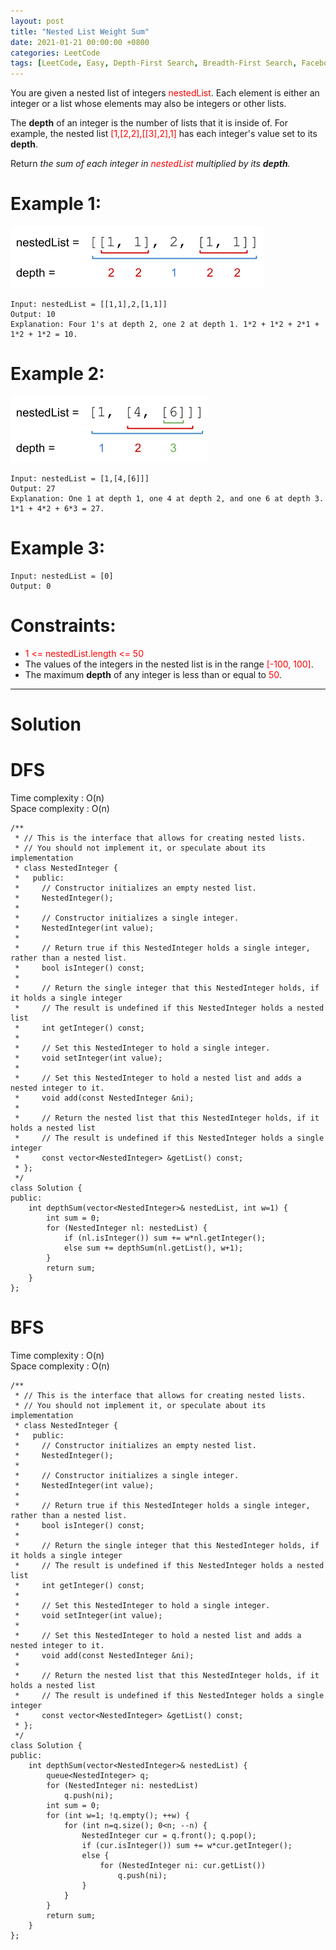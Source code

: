 ```yaml
---
layout: post
title: "Nested List Weight Sum"
date: 2021-01-21 00:00:00 +0800
categories: LeetCode
tags: [LeetCode, Easy, Depth-First Search, Breadth-First Search, Facebook, Amazon, LinkedIn, C++]
---
```

You are given a nested list of integers <font color="red">nestedList</font>. Each element is either an integer or a list whose elements may also be integers or other lists.

The **depth** of an integer is the number of lists that it is inside of. For example, the nested list <font color="red">[1,[2,2],[[3],2],1]</font> has each integer's value set to its **depth**.

Return *the sum of each integer in <font color="red">nestedList</font> multiplied by its **depth**.*

# Example 1:

![](https://github.com/nshawn4675/nshawn4675.github.io/blob/master/_pic/339_ex1.png?raw=true)

	Input: nestedList = [[1,1],2,[1,1]]
	Output: 10
	Explanation: Four 1's at depth 2, one 2 at depth 1. 1*2 + 1*2 + 2*1 + 1*2 + 1*2 = 10.

# Example 2:

![](https://github.com/nshawn4675/nshawn4675.github.io/blob/master/_pic/339_ex2.png?raw=true)

	Input: nestedList = [1,[4,[6]]]
	Output: 27
	Explanation: One 1 at depth 1, one 4 at depth 2, and one 6 at depth 3. 1*1 + 4*2 + 6*3 = 27.

# Example 3:

	Input: nestedList = [0]
	Output: 0

# Constraints:

- <font color="red">1 <= nestedList.length <= 50</font>
- The values of the integers in the nested list is in the range <font color="red">[-100, 100]</font>.
- The maximum **depth** of any integer is less than or equal to <font color="red">50</font>.

______________________  

# Solution  

# DFS

Time complexity : O(n)  
Space complexity : O(n)  

	/**
	 * // This is the interface that allows for creating nested lists.
	 * // You should not implement it, or speculate about its implementation
	 * class NestedInteger {
	 *   public:
	 *     // Constructor initializes an empty nested list.
	 *     NestedInteger();
	 *
	 *     // Constructor initializes a single integer.
	 *     NestedInteger(int value);
	 *
	 *     // Return true if this NestedInteger holds a single integer, rather than a nested list.
	 *     bool isInteger() const;
	 *
	 *     // Return the single integer that this NestedInteger holds, if it holds a single integer
	 *     // The result is undefined if this NestedInteger holds a nested list
	 *     int getInteger() const;
	 *
	 *     // Set this NestedInteger to hold a single integer.
	 *     void setInteger(int value);
	 *
	 *     // Set this NestedInteger to hold a nested list and adds a nested integer to it.
	 *     void add(const NestedInteger &ni);
	 *
	 *     // Return the nested list that this NestedInteger holds, if it holds a nested list
	 *     // The result is undefined if this NestedInteger holds a single integer
	 *     const vector<NestedInteger> &getList() const;
	 * };
	 */
	class Solution {
	public:
	    int depthSum(vector<NestedInteger>& nestedList, int w=1) {
	        int sum = 0;
	        for (NestedInteger nl: nestedList) {
	            if (nl.isInteger()) sum += w*nl.getInteger();
	            else sum += depthSum(nl.getList(), w+1);
	        }
	        return sum;
	    }
	};



# BFS

Time complexity : O(n)  
Space complexity : O(n)  

	/**
	 * // This is the interface that allows for creating nested lists.
	 * // You should not implement it, or speculate about its implementation
	 * class NestedInteger {
	 *   public:
	 *     // Constructor initializes an empty nested list.
	 *     NestedInteger();
	 *
	 *     // Constructor initializes a single integer.
	 *     NestedInteger(int value);
	 *
	 *     // Return true if this NestedInteger holds a single integer, rather than a nested list.
	 *     bool isInteger() const;
	 *
	 *     // Return the single integer that this NestedInteger holds, if it holds a single integer
	 *     // The result is undefined if this NestedInteger holds a nested list
	 *     int getInteger() const;
	 *
	 *     // Set this NestedInteger to hold a single integer.
	 *     void setInteger(int value);
	 *
	 *     // Set this NestedInteger to hold a nested list and adds a nested integer to it.
	 *     void add(const NestedInteger &ni);
	 *
	 *     // Return the nested list that this NestedInteger holds, if it holds a nested list
	 *     // The result is undefined if this NestedInteger holds a single integer
	 *     const vector<NestedInteger> &getList() const;
	 * };
	 */
	class Solution {
	public:
	    int depthSum(vector<NestedInteger>& nestedList) {
	        queue<NestedInteger> q;
	        for (NestedInteger ni: nestedList)
	            q.push(ni);
	        int sum = 0;
	        for (int w=1; !q.empty(); ++w) {
	            for (int n=q.size(); 0<n; --n) {
	                NestedInteger cur = q.front(); q.pop();
	                if (cur.isInteger()) sum += w*cur.getInteger();
	                else {
	                    for (NestedInteger ni: cur.getList())
	                        q.push(ni);
	                }
	            }
	        }
	        return sum;
	    }
	};